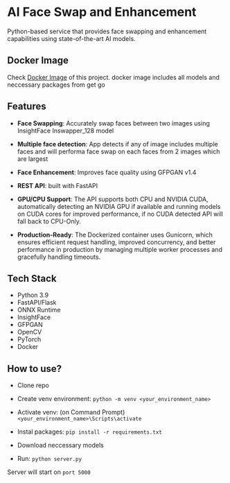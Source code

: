 # AI Face Swap and Enhancement

Python-based service that provides face swapping and enhancement capabilities using state-of-the-art AI models.

## Docker Image

Check [Docker Image](https://hub.docker.com/repository/docker/achigorgadze/face-swap-api-gpu/general) of this project. docker image includes all models and neccessary packages from get go

## Features

- **Face Swapping**: Accurately swap faces between two images using InsightFace Inswapper_128 model

- **Multiple face detection**: App detects if any of image includes multiple faces and will performa face swap on each faces from 2 images which are largest

- **Face Enhancement**: Improves face quality using GFPGAN v1.4

- **REST API**: built with FastAPI

- **GPU/CPU Support**: The API supports both CPU and NVIDIA CUDA, automatically detecting an NVIDIA GPU if available and running models on CUDA cores for improved performance, if no CUDA detected API will fall back to CPU-Only.

- **Production-Ready**: The Dockerized container uses Gunicorn, which ensures efficient request handling, improved concurrency, and better performance in production by managing multiple worker processes and gracefully handling timeouts.

## Tech Stack

- Python 3.9
- FastAPI/Flask
- ONNX Runtime
- InsightFace
- GFPGAN
- OpenCV
- PyTorch
- Docker

## How to use?

- Clone repo
- Create venv environment: `python -m venv <your_environment_name>`
- Activate venv: (on Command Prompt) `<your_environment_name>\Scripts\activate`

- Instal packages: `pip install -r requirements.txt`

- Download neccessary models

- Run: `python server.py`

Server will start on `port 5000`
